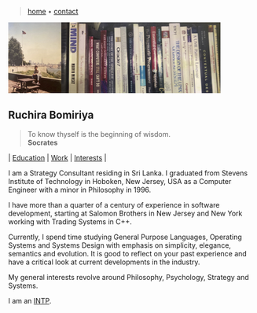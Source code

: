 > [home](/)
> &bull; [contact](contact)

![banner](photos/banner.png)

## Ruchira Bomiriya

> To know thyself is the beginning of wisdom.  
> **Socrates**

| [Education](education) | [Work](work) | [Interests](interests) |

I am a Strategy Consultant residing in Sri Lanka.
I graduated from Stevens Institute of Technology in Hoboken, New Jersey, USA
as a Computer Engineer with a minor in Philosophy in 1996.  

I have more than a quarter of a century of experience in software development,
starting at Salomon Brothers in New Jersey and New York working with Trading
Systems in C++.  

Currently, I spend time studying General Purpose Languages, Operating Systems
and Systems Design with emphasis on simplicity, elegance, semantics and evolution.
It is good to reflect on your past experience and have a critical look at current
developments in the industry.

My general interests revolve around Philosophy, Psychology, Strategy and Systems.

I am an [INTP](/mbti/types/intp).

